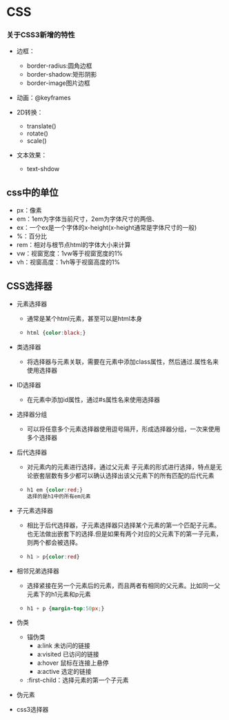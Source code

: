 # CSS

### 关于CSS3新增的特性

* 边框：
  * border-radius:圆角边框
  * border-shadow:矩形阴影
  * border-image图片边框

* 动画：@keyframes
* 2D转换：
  * translate()
  * rotate()
  * scale()
* 文本效果：
  * text-shdow





## css中的单位

* px：像素
* em：1em为字体当前尺寸，2em为字体尺寸的两倍、
* ex：一个ex是一个字体的x-height(x-height通常是字体尺寸的一般)
* %：百分比
* rem：相对与根节点html的字体大小来计算
* vw：视窗宽度：1vw等于视窗宽度的1%
* vh：视窗高度：1vh等于视窗高度的1%

## CSS选择器

* 元素选择器

  * 通常是某个html元素，甚至可以是html本身

  * ```css
    html {color:black;}
    ```

* 类选择器

  * 将选择器与元素关联，需要在元素中添加class属性，然后通过.属性名来使用选择器

* ID选择器

  * 在元素中添加id属性，通过#s属性名来使用选择器

* 选择器分组

  * 可以将任意多个元素选择器使用逗号隔开，形成选择器分组，一次来使用多个选择器

* 后代选择器

  * 对元素内的元素进行选择，通过父元素 子元素的形式进行选择，特点是无论嵌套层数有多少都可以确认选择出该父元素下的所有匹配的后代元素

  * ```css
    h1 em {color:red;}
    选择的是h1中的所有em元素
    ```

* 子元素选择器

  * 相比于后代选择器，子元素选择器只选择某个元素的第一个匹配子元素。也无法做出嵌套下的选择.但是如果有两个对应的父元素下的第一子元素，则两个都会被选择。

  * ```css
    h1 > p{color:red}
    ```

* 相邻兄弟选择器

  * 选择紧接在另一个元素后的元素，而且两者有相同的父元素。比如同一父元素下的h1元素和p元素

  * ```css
    h1 + p {margin-top:50px;}
    ```

* 伪类

  * 锚伪类
    * a:link    未访问的链接
    * a:visited    已访问的链接
    * a:hover    鼠标在连接上悬停
    * a:active    选定的链接 
  * :first-child：选择元素的第一个子元素

* 伪元素

  

* css3选择器

  

  ​	